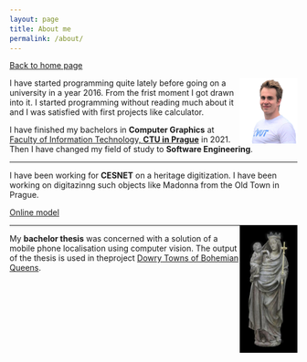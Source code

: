 ```yaml
---
layout: page
title: About me
permalink: /about/
---
```


[Back to home page](https://pavelkriz.github.io/)

<img style="float: right;" width="20%" src="/images/Pavel_Kriz.png">

I have started programming quite lately before going on a university in a year 2016. From the frist moment I got drawn into it. I started programming without reading much about it and I was satisfied with first projects like calculator.

I have finished my bachelors in **Computer Graphics** at [Faculty of Information Technology, **CTU in Prague**](https://fit.cvut.cz/en) in 2021. Then I have changed my field of study to **Software Engineering**.

---

I have been working for **CESNET** on a heritage digitization. I have been working on digitazinng such objects like Madonna from the Old Town in Prague.

[Online model](https://modely.cesnet.cz/en/staromestska_madona.html)

<img style="float: right;" width="20%" src="/images/about/Madonna.jpg">

---

My **bachelor thesis** was concerned with a solution of a mobile phone localisation using computer vision. The output of the thesis is used in theproject [Dowry Towns of Bohemian Queens](https://www.kralovskavennamesta.cz/en/index.html).


